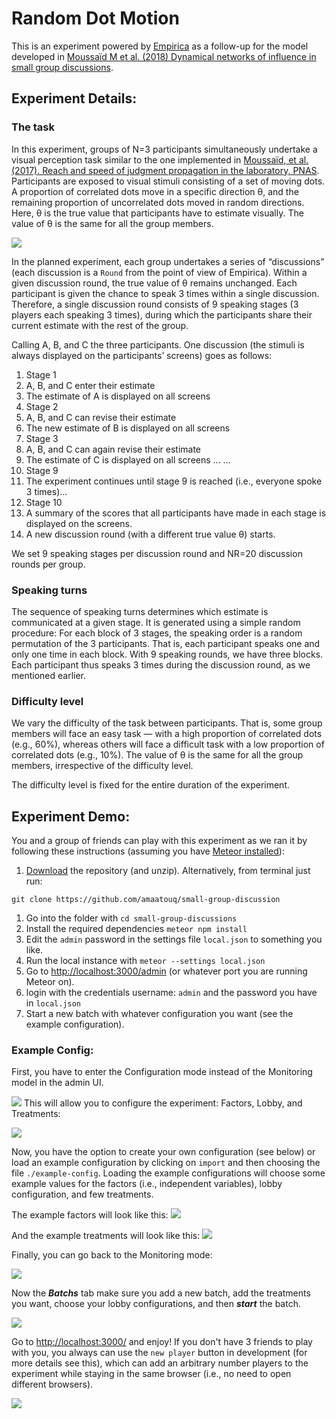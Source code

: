 # Random Dot Motion

This is an experiment powered by [Empirica](https://empirica.ly) as a follow-up for the model developed in [Moussaïd M et al. (2018) Dynamical networks of influence in small group discussions](http://journals.plos.org/plosone/article?id=10.1371/journal.pone.0190541).

## Experiment Details:

### The task

In this experiment, groups of N=3 participants simultaneously undertake a visual perception task similar to the one implemented in [Moussaïd, et al. (2017). Reach and speed of judgment propagation in the laboratory, PNAS](http://www.pnas.org/content/early/2017/03/28/1611998114.short). Participants are exposed to visual stimuli consisting of a set of moving dots. A proportion of correlated dots move in a specific direction θ, and the remaining proportion of uncorrelated dots moved in random directions. Here, θ is the true value that participants have to estimate visually. The value of θ is the same for all the group members.

![](https://www.researchgate.net/profile/Jiaxiang\_Zhang/publication/230624328/figure/fig1/AS:214158353145856@1428070738125/Schematic-diagram-of-the-RDM-stimulus-with-different-motion-coherence-levels-In-each.png)

In the planned experiment, each group undertakes a series of “discussions” (each discussion is a `Round` from the point of view of Empirica). Within a given discussion round, the true value of θ remains unchanged. Each participant is given the chance to speak 3 times within a single discussion. Therefore, a single discussion round consists of 9 speaking stages (3 players each speaking 3 times), during which the participants share their current estimate with the rest of the group.

Calling A, B, and C the three participants. One discussion (the stimuli is always displayed on the participants’ screens) goes as follows:

1. Stage 1
2. A, B, and C enter their estimate
3. The estimate of A is displayed on all screens
4. Stage 2
5. A, B, and C can revise their estimate
6. The new estimate of B is displayed on all screens
7. Stage 3
8. A, B, and C can again revise their estimate
9. The estimate of C is displayed on all screens ... ...
10. Stage 9
11. The experiment continues until stage 9 is reached (i.e., everyone spoke 3 times)...
12. Stage 10
13. A summary of the scores that all participants have made in each stage is displayed on the screens.
14. A new discussion round (with a different true value θ) starts.

We set 9 speaking stages per discussion round and NR=20 discussion rounds per group.

### Speaking turns

The sequence of speaking turns determines which estimate is communicated at a given stage. It is generated using a simple random procedure: For each block of 3 stages, the speaking order is a random permutation of the 3 participants. That is, each participant speaks one and only one time in each block. With 9 speaking rounds, we have three blocks. Each participant thus speaks 3 times during the discussion round, as we mentioned earlier.

### Difficulty level

We vary the difficulty of the task between participants. That is, some group members will face an easy task — with a high proportion of correlated dots (e.g., 60%), whereas others will face a difficult task with a low proportion of correlated dots (e.g., 10%). The value of θ is the same for all the group members, irrespective of the difficulty level.

The difficulty level is fixed for the entire duration of the experiment.

## Experiment Demo:

You and a group of friends can play with this experiment as we ran it by following these instructions (assuming you have [Meteor installed](https://www.meteor.com/install)):

1. [Download](https://github.com/amaatouq/small-group-discussion) the repository (and unzip). Alternatively, from terminal just run:

```
git clone https://github.com/amaatouq/small-group-discussion
```

1. Go into the folder with `cd small-group-discussions`
2. Install the required dependencies `meteor npm install`
3. Edit the `admin` password in the settings file `local.json` to something you like.
4. Run the local instance with `meteor --settings local.json`
5. Go to [http://localhost:3000/admin](http://localhost:3000/admin) (or whatever port you are running Meteor on).
6. login with the credentials username: `admin` and the password you have in `local.json`
7. Start a new batch with whatever configuration you want (see the example configuration).

### Example Config:

First, you have to enter the Configuration mode instead of the Monitoring model in the admin UI.

![](https://github.com/amaatouq/small-group-discussion/raw/master/readme\_screenshots/configuration\_mode.png) This will allow you to configure the experiment: Factors, Lobby, and Treatments:

![](https://github.com/amaatouq/small-group-discussion/raw/master/readme\_screenshots/configuration\_mode\_inside.png)

Now, you have the option to create your own configuration (see below) or load an example configuration by clicking on `import` and then choosing the file `./example-config`. Loading the example configurations will choose some example values for the factors (i.e., independent variables), lobby configuration, and few treatments.

The example factors will look like this: ![](https://github.com/amaatouq/small-group-discussion/raw/master/readme\_screenshots/factors\_example.png)

And the example treatments will look like this: ![](https://github.com/amaatouq/small-group-discussion/raw/master/readme\_screenshots/treatments\_example.png)

Finally, you can go back to the Monitoring mode:

![](https://github.com/amaatouq/small-group-discussion/raw/master/readme\_screenshots/monitoring\_mode.png)

Now the _**Batchs**_ tab make sure you add a new batch, add the treatments you want, choose your lobby configurations, and then _**start**_ the batch.

![](https://github.com/amaatouq/small-group-discussion/raw/master/readme\_screenshots/new\_batch.png)

Go to [http://localhost:3000/](http://localhost:3000) and enjoy! If you don't have 3 friends to play with you, you always can use the `new player` button in development (for more details see this), which can add an arbitrary number players to the experiment while staying in the same browser (i.e., no need to open different browsers).

![](https://github.com/amaatouq/small-group-discussion/raw/master/readme\_screenshots/game.png)
